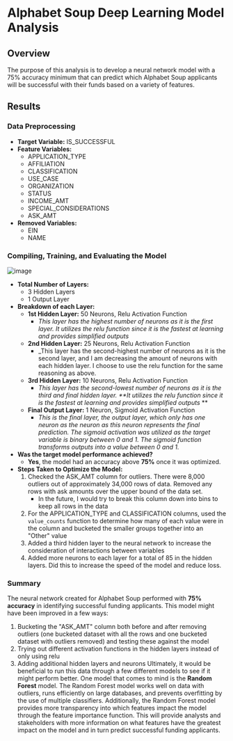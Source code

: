 # Alphabet Soup Deep Learning Model Analysis
## Overview
The purpose of this analysis is to develop a neural network model with a 75% accuracy minimum that can predict which Alphabet Soup applicants will be successful with their funds based on a variety of features.
## Results
### Data Preprocessing
- **Target Variable:** IS_SUCCESSFUL
- **Feature Variables:**
  - APPLICATION_TYPE
  - AFFILIATION
  - CLASSIFICATION
  - USE_CASE
  - ORGANIZATION
  - STATUS
  - INCOME_AMT
  - SPECIAL_CONSIDERATIONS
  - ASK_AMT
- **Removed Variables:**
  - EIN
  - NAME
### Compiling, Training, and Evaluating the Model
![image](https://github.com/lvit001/deep-learning-challenge/assets/140283164/4b8286f2-4f07-4a8b-aee5-b34245e26add)
- **Total Number of Layers:**
  - 3 Hidden Layers
  - 1 Output Layer
- **Breakdown of each Layer:**
  -   **1st Hidden Layer:** 50 Neurons, Relu Activation Function
      - _This layer has the highest number of neurons as it is the first layer. It utilizes the relu function since it is the fastest at learning and provides simplified outputs_
  -   **2nd Hidden Layer:** 25 Neurons, Relu Activation Function
      - _This layer has the second-highest number of neurons as it is the second layer, and I am decreasing the amount of neurons with each hidden layer. I choose to use the relu function for the same reasoning as above.
  -   **3rd Hidden Layer:** 10 Neurons, Relu Activation Function
      - _This layer has the second-lowest number of neurons as it is the third and final hidden layer. **It utilizes the relu function since it is the fastest at learning and provides simplified outputs_ **
  -   **Final Output Layer:** 1 Neuron, Sigmoid Activation Function
      - _This is the final layer, the output layer, which only has one neuron as the neuron as this neuron represents the final prediction. The sigmoid activation was utilized as the target variable is binary between 0 and 1. The sigmoid function transforms outputs into a value between 0 and 1._
- **Was the target model performance achieved?**
  - **Yes**, the model had an accuracy above **75%** once it was optimized.
- **Steps Taken to Optimize the Model:**
    1.  Checked the ASK_AMT column for outliers. There were 8,000 outliers out of approximately 34,000 rows of data. Removed any rows with ask amounts over the upper bound of the data set.
        - In the future, I would try to break this column down into bins to keep all rows in the data
    2.   For the APPLICATION_TYPE and CLASSIFICATION columns, used the `value_counts` function to determine how many of each value were in the column and bucketed the smaller groups together into an "Other" value
    3.   Added a third hidden layer to the neural network to increase the consideration of interactions between variables
    4.   Added more neurons to each layer for a total of 85 in the hidden layers. Did this to increase the speed of the model and reduce loss.
### Summary
The neural network created for Alphabet Soup performed with **75% accuracy** in identifying successful funding applicants. This model might have been improved in a few ways:
1. Bucketing the "ASK_AMT" column both before and after removing outliers (one bucketed dataset with all the rows and one bucketed dataset with outliers removed) and testing these against the model
2. Trying out different activation functions in the hidden layers instead of only using relu
3. Adding additional hidden layers and neurons
Ultimately, it would be beneficial to run this data through a few different models to see if it might perform better. One model that comes to mind is the **Random Forest** model. The Random Forest model works well on data with outliers, runs efficiently on large databases, and prevents overfitting by the use of multiple classifiers. Additionally, the Random Forest model provides more transparency into which features impact the model through the feature importance function. This will provide analysts and stakeholders with more information on what features have the greatest impact on the model and in turn predict successful funding applicants.
